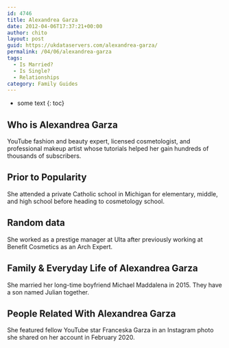 ```yaml
---
id: 4746
title: Alexandrea Garza
date: 2012-04-06T17:37:21+00:00
author: chito
layout: post
guid: https://ukdataservers.com/alexandrea-garza/
permalink: /04/06/alexandrea-garza
tags:
  - Is Married?
  - Is Single?
  - Relationships
category: Family Guides
---
```


* some text
{: toc}
          
          
## Who is  Alexandrea Garza
                  
                  
                  
YouTube fashion and beauty expert, licensed cosmetologist, and professional makeup artist whose tutorials helped her gain hundreds of thousands of subscribers.
                  
                
                
                
## Prior to Popularity 
                  
                  
                  
She attended a private Catholic school in Michigan for elementary, middle, and high school before heading to cosmetology school.
                  
                
                
                
## Random data 
                  
                  
                  
She worked as a prestige manager at Ulta after previously working at Benefit Cosmetics as an Arch Expert.
                  
                
                
                
## Family & Everyday Life of Alexandrea Garza
                  
                  
                  
She married her long-time boyfriend Michael Maddalena in 2015. They have a son named Julian together.
                  
                
                
                
## People Related With  Alexandrea Garza
                  
                  
                  
She featured fellow YouTube star Franceska Garza in an Instagram photo she shared on her account in February 2020.
                  
                
              
            
          
          
          
    
    
  
